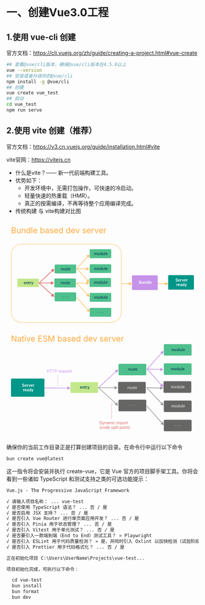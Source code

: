 # 一、创建Vue3.0工程

## 1.使用 vue-cli 创建

官方文档：<https://cli.vuejs.org/zh/guide/creating-a-project.html#vue-create>

```bash
## 查看@vue/cli版本，确保@vue/cli版本在4.5.0以上
vue --version
## 安装或者升级你的@vue/cli
npm install -g @vue/cli
## 创建
vue create vue_test
## 启动
cd vue_test
npm run serve
```

## 2.使用 vite 创建（推荐）

官方文档：<https://v3.cn.vuejs.org/guide/installation.html#vite>

vite官网：<https://vitejs.cn>

- 什么是vite？—— 新一代前端构建工具。
- 优势如下：
  - 开发环境中，无需打包操作，可快速的冷启动。
  - 轻量快速的热重载（HMR）。
  - 真正的按需编译，不再等待整个应用编译完成。
- 传统构建 与 vite构建对比图

<svg viewBox="0 0 1896 1071" fill="none" xmlns="http://www.w3.org/2000/svg">
<text fill="#FFAA3E" xml:space="preserve" style="white-space: pre; --darkreader-inline-fill: #ffad45;" font-size="80" letter-spacing="0em" data-darkreader-inline-fill=""><tspan x="46" y="132.344">Bundle based dev server</tspan></text>
<rect x="48" y="239" width="1086" height="767" rx="98" stroke="#FFC36B" stroke-width="4" data-darkreader-inline-stroke="" style="--darkreader-inline-stroke: #ffc064;"></rect>
<rect x="108" y="577" width="212" height="83" rx="10" fill="#C3E88C" data-darkreader-inline-fill="" style="--darkreader-inline-fill: #3f5411;"></rect>
<text fill="#15505C" xml:space="preserve" style="white-space: pre; --darkreader-inline-fill: #95d9e7;" font-size="38" font-weight="600" letter-spacing="0em" data-darkreader-inline-fill=""><tspan x="170" y="631.488">entry</tspan></text>
<rect x="476" y="712" width="212" height="88" rx="10" fill="#4FC08D" data-darkreader-inline-fill="" style="--darkreader-inline-fill: #338f70;"></rect>
<text fill="#15505C" xml:space="preserve" style="white-space: pre; --darkreader-inline-fill: #95d9e7;" font-size="38" font-weight="600" letter-spacing="0.33em" data-darkreader-inline-fill=""><tspan x="552.5" y="768.988">···</tspan></text>
<rect x="476" y="438" width="212" height="88" rx="10" fill="#4FC08D" data-darkreader-inline-fill="" style="--darkreader-inline-fill: #338f70;"></rect>
<text fill="#15505C" xml:space="preserve" style="white-space: pre; --darkreader-inline-fill: #95d9e7;" font-size="38" font-weight="600" letter-spacing="0em" data-darkreader-inline-fill=""><tspan x="537" y="494.988">route</tspan></text>
<rect x="473" y="576" width="212" height="88" rx="10" fill="#4FC08D" data-darkreader-inline-fill="" style="--darkreader-inline-fill: #338f70;"></rect>
<text fill="#15505C" xml:space="preserve" style="white-space: pre; --darkreader-inline-fill: #95d9e7;" font-size="38" font-weight="600" letter-spacing="0em" data-darkreader-inline-fill=""><tspan x="534" y="632.988">route</tspan></text>
<path d="M472.614 481.699L438.815 489.291L462.289 514.766L472.614 481.699ZM324.582 622.18L454.791 502.201L450.726 497.789L320.516 617.768L324.582 622.18Z" fill="#E06666" data-darkreader-inline-fill="" style="--darkreader-inline-fill: #861b1b;"></path>
<path d="M469 620L439 602.679V637.321L469 620ZM323 623H442V617H323V623Z" fill="#E06666" data-darkreader-inline-fill="" style="--darkreader-inline-fill: #861b1b;"></path>
<path d="M472.614 756.105L462.032 723.12L438.757 748.777L472.614 756.105ZM320.533 622.196L450.601 740.186L454.632 735.742L324.565 617.752L320.533 622.196Z" fill="#E06666" data-darkreader-inline-fill="" style="--darkreader-inline-fill: #861b1b;"></path>
<path d="M822.052 905.098L815.036 871.175L789.166 894.213L822.052 905.098ZM689.041 760.243L801.856 886.929L806.337 882.939L693.521 756.253L689.041 760.243Z" fill="#FFC36B" data-darkreader-inline-fill="" style="--darkreader-inline-fill: #8c5300;"></path>
<path d="M819.908 756.105L811.894 722.403L786.715 746.195L819.908 756.105ZM689.1 622.034L799.185 738.54L803.546 734.419L693.462 617.914L689.1 622.034Z" fill="#FFC36B" data-darkreader-inline-fill="" style="--darkreader-inline-fill: #8c5300;"></path>
<path d="M817.765 623.19L788.215 605.112L787.334 639.742L817.765 623.19ZM691.205 622.973L790.697 625.502L790.85 619.504L691.357 616.975L691.205 622.973Z" fill="#FFC36B" data-darkreader-inline-fill="" style="--darkreader-inline-fill: #8c5300;"></path>
<path d="M818.837 481.699L789.286 463.622L788.406 498.252L818.837 481.699ZM692.277 481.483L791.769 484.012L791.922 478.014L692.429 475.485L692.277 481.483Z" fill="#FFC36B" data-darkreader-inline-fill="" style="--darkreader-inline-fill: #8c5300;"></path>
<path d="M819.909 340.209L786.924 350.795L812.584 374.067L819.909 340.209ZM696.719 480.499L803.992 362.224L799.547 358.193L692.275 476.468L696.719 480.499Z" fill="#FFC36B" data-darkreader-inline-fill="" style="--darkreader-inline-fill: #8c5300;"></path>
<path d="M817.765 614.614L810.467 580.751L784.789 604.002L817.765 614.614ZM692.273 480.497L797.418 596.614L801.866 592.587L696.721 476.47L692.273 480.497Z" fill="#FFC36B" data-darkreader-inline-fill="" style="--darkreader-inline-fill: #8c5300;"></path>
<rect x="822" y="288" width="212" height="88" rx="10" fill="#4FC08D" data-darkreader-inline-fill="" style="--darkreader-inline-fill: #338f70;"></rect>
<text fill="#15505C" xml:space="preserve" style="white-space: pre; --darkreader-inline-fill: #95d9e7;" font-size="38" font-weight="600" letter-spacing="0em" data-darkreader-inline-fill=""><tspan x="864" y="344.988">module</tspan></text>
<rect x="822" y="435" width="212" height="87" rx="10" fill="#4FC08D" data-darkreader-inline-fill="" style="--darkreader-inline-fill: #338f70;"></rect>
<text fill="#15505C" xml:space="preserve" style="white-space: pre; --darkreader-inline-fill: #95d9e7;" font-size="38" font-weight="600" letter-spacing="0em" data-darkreader-inline-fill=""><tspan x="864" y="491.488">module</tspan></text>
<rect x="820" y="571" width="212" height="88" rx="10" fill="#4FC08D" data-darkreader-inline-fill="" style="--darkreader-inline-fill: #338f70;"></rect>
<text fill="#15505C" xml:space="preserve" style="white-space: pre; --darkreader-inline-fill: #95d9e7;" font-size="38" font-weight="600" letter-spacing="0em" data-darkreader-inline-fill=""><tspan x="862" y="627.988">module</tspan></text>
<rect x="822" y="718" width="212" height="87" rx="10" fill="#4FC08D" data-darkreader-inline-fill="" style="--darkreader-inline-fill: #338f70;"></rect>
<text fill="#15505C" xml:space="preserve" style="white-space: pre; --darkreader-inline-fill: #95d9e7;" font-size="38" font-weight="600" letter-spacing="0em" data-darkreader-inline-fill=""><tspan x="864" y="774.488">module</tspan></text>
<rect x="822" y="864" width="212" height="88" rx="10" fill="#4FC08D" data-darkreader-inline-fill="" style="--darkreader-inline-fill: #338f70;"></rect>
<text fill="#15505C" xml:space="preserve" style="white-space: pre; --darkreader-inline-fill: #95d9e7;" font-size="38" font-weight="600" letter-spacing="0.33em" data-darkreader-inline-fill=""><tspan x="898.5" y="920.988">···</tspan></text>
<path d="M1239 627L1209 609.679V644.321L1239 627ZM1136 630H1212V624H1136V630Z" fill="#FFC36B" data-darkreader-inline-fill="" style="--darkreader-inline-fill: #8c5300;"></path>
<path d="M1596 627L1566 609.679V644.321L1596 627ZM1493 630H1569V624H1493V630Z" fill="#FFC36B" data-darkreader-inline-fill="" style="--darkreader-inline-fill: #8c5300;"></path>
<rect x="1239" y="545" width="254" height="144" rx="10" fill="#C692EA" data-darkreader-inline-fill="" style="--darkreader-inline-fill: #48156c;"></rect>
<text fill="white" xml:space="preserve" style="white-space: pre; --darkreader-inline-fill: #e8e6e3;" font-size="38" font-weight="600" letter-spacing="0em" data-darkreader-inline-fill=""><tspan x="1306.5" y="629.988">Bundle</tspan></text>
<rect x="1596" y="543" width="254" height="143" rx="10" fill="#009688" data-darkreader-inline-fill="" style="--darkreader-inline-fill: #00786d;"></rect>
<text fill="white" xml:space="preserve" style="white-space: pre; --darkreader-inline-fill: #e8e6e3;" font-size="38" font-weight="600" letter-spacing="0em" data-darkreader-inline-fill=""><tspan x="1667.71" y="604.988">Server
</tspan><tspan x="1675.76" y="649.988">ready</tspan></text>
</svg>

<svg viewBox="0 0 1896 1071" fill="none" xmlns="http://www.w3.org/2000/svg">
<text fill="#FFAA3E" xml:space="preserve" style="white-space: pre; --darkreader-inline-fill: #ffad45;" font-size="80" letter-spacing="0em" data-darkreader-inline-fill=""><tspan x="45" y="129.344">Native ESM based dev server</tspan></text>
<rect x="632" y="526" width="273" height="106" rx="10" fill="#C3E88C" data-darkreader-inline-fill="" style="--darkreader-inline-fill: #3f5411;"></rect>
<text fill="#15505C" xml:space="preserve" style="white-space: pre; --darkreader-inline-fill: #95d9e7;" font-size="38" font-weight="600" letter-spacing="0em" data-darkreader-inline-fill=""><tspan x="724.5" y="591.988">entry</tspan></text>
<rect x="1106" y="699" width="274" height="114" rx="10" fill="#666665" data-darkreader-inline-fill="" style="--darkreader-inline-fill: #4c5356;"></rect>
<g filter="url(#filter0_d_5_61)">
<text fill="#CCCCCB" xml:space="preserve" style="white-space: pre; --darkreader-inline-fill: #c7c3bb;" font-size="38" font-weight="600" letter-spacing="0.33em" data-darkreader-inline-fill=""><tspan x="1213.5" y="768.988">···</tspan></text>
</g>
<rect x="1106" y="346" width="274" height="113" rx="10" fill="#4FC08D" data-darkreader-inline-fill="" style="--darkreader-inline-fill: #338f70;"></rect>
<text fill="#15505C" xml:space="preserve" style="white-space: pre; --darkreader-inline-fill: #95d9e7;" font-size="38" font-weight="600" letter-spacing="0em" data-darkreader-inline-fill=""><tspan x="1198" y="415.488">route</tspan></text>
<rect x="1102" y="524" width="273" height="114" rx="10" fill="#666665" data-darkreader-inline-fill="" style="--darkreader-inline-fill: #4c5356;"></rect>
<text fill="#CCCCCB" xml:space="preserve" style="white-space: pre; --darkreader-inline-fill: #c7c3bb;" font-size="38" font-weight="600" letter-spacing="0em" data-darkreader-inline-fill=""><tspan x="1193.5" y="593.988">route</tspan></text>
<path d="M1101.79 402.463L1067.99 410.054L1091.46 435.529L1101.79 402.463ZM910.168 583.106L1083.96 422.965L1079.9 418.553L906.102 578.693L910.168 583.106Z" fill="#C892E9" data-darkreader-inline-fill="" style="--darkreader-inline-fill: #4b166c;"></path>
<path d="M1097 581L1067 563.679V598.321L1097 581ZM908 584H1070V578H908V584Z" fill="#999899" data-darkreader-inline-fill="" style="--darkreader-inline-fill: #52595c;"></path>
<path d="M1101.79 756.57L1091.2 723.584L1067.93 749.242L1101.79 756.57ZM906.119 583.121L1079.77 740.651L1083.8 736.207L910.151 578.677L906.119 583.121Z" fill="#999899" data-darkreader-inline-fill="" style="--darkreader-inline-fill: #52595c;"></path>
<path d="M1552.72 948.839L1545.7 914.916L1519.83 937.953L1552.72 948.839ZM1381.73 761.331L1532.52 930.67L1537 926.68L1386.21 757.341L1381.73 761.331Z" fill="#999899" data-darkreader-inline-fill="" style="--darkreader-inline-fill: #52595c;"></path>
<path d="M1549.95 756.569L1541.94 722.868L1516.76 746.659L1549.95 756.569ZM1381.79 582.96L1529.23 739.005L1533.59 734.884L1386.15 578.839L1381.79 582.96Z" fill="#999899" data-darkreader-inline-fill="" style="--darkreader-inline-fill: #52595c;"></path>
<path d="M1547.19 585.049L1517.64 566.972L1516.76 601.602L1547.19 585.049ZM1383.89 583.898L1520.12 587.362L1520.27 581.364L1384.04 577.9L1383.89 583.898Z" fill="#999899" data-darkreader-inline-fill="" style="--darkreader-inline-fill: #52595c;"></path>
<path d="M1548.57 402.463L1519.02 384.386L1518.14 419.015L1548.57 402.463ZM1385.27 401.312L1521.5 404.776L1521.66 398.778L1385.43 395.314L1385.27 401.312Z" fill="#C892E9" data-darkreader-inline-fill="" style="--darkreader-inline-fill: #4b166c;"></path>
<path d="M631.489 585.049L601.583 567.567L601.396 602.207L631.489 585.049ZM375.576 586.666L604.473 587.903L604.506 581.903L375.608 580.666L375.576 586.666Z" fill="#C892E9" data-darkreader-inline-fill="" style="--darkreader-inline-fill: #4b166c;"></path>
<path d="M1549.95 219.877L1516.97 230.462L1542.63 253.735L1549.95 219.877ZM1390.34 400.329L1534.04 241.892L1529.59 237.861L1385.89 396.298L1390.34 400.329Z" fill="#C892E9" data-darkreader-inline-fill="" style="--darkreader-inline-fill: #4b166c;"></path>
<path d="M1547.19 573.983L1539.89 540.12L1514.21 563.372L1547.19 573.983ZM1385.89 400.327L1526.84 555.983L1531.29 551.956L1390.34 396.3L1385.89 400.327Z" fill="#C892E9" data-darkreader-inline-fill="" style="--darkreader-inline-fill: #4b166c;"></path>
<rect x="1553" y="152" width="274" height="113" rx="10" fill="#4FC08D" data-darkreader-inline-fill="" style="--darkreader-inline-fill: #338f70;"></rect>
<text fill="#15505C" xml:space="preserve" style="white-space: pre; --darkreader-inline-fill: #95d9e7;" font-size="38" font-weight="600" letter-spacing="0em" data-darkreader-inline-fill=""><tspan x="1626" y="221.488">module</tspan></text>
<rect x="1553" y="341" width="274" height="114" rx="10" fill="#4FC08D" data-darkreader-inline-fill="" style="--darkreader-inline-fill: #338f70;"></rect>
<text fill="#15505C" xml:space="preserve" style="white-space: pre; --darkreader-inline-fill: #95d9e7;" font-size="38" font-weight="600" letter-spacing="0em" data-darkreader-inline-fill=""><tspan x="1621.5" y="411.818">module</tspan></text>
<rect x="1550" y="517" width="274" height="114" rx="10" fill="#666665" data-darkreader-inline-fill="" style="--darkreader-inline-fill: #4c5356;"></rect>
<text fill="#CCCCCB" xml:space="preserve" style="white-space: pre; --darkreader-inline-fill: #c7c3bb;" font-size="38" font-weight="600" letter-spacing="0em" data-darkreader-inline-fill=""><tspan x="1623" y="586.988">module</tspan></text>
<rect x="1553" y="707" width="274" height="113" rx="10" fill="#666665" data-darkreader-inline-fill="" style="--darkreader-inline-fill: #4c5356;"></rect>
<text fill="#CCCCCB" xml:space="preserve" style="white-space: pre; --darkreader-inline-fill: #c7c3bb;" font-size="38" font-weight="600" letter-spacing="0em" data-darkreader-inline-fill=""><tspan x="1626" y="776.488">module</tspan></text>
<rect x="1553" y="896" width="274" height="113" rx="10" fill="#666665" data-darkreader-inline-fill="" style="--darkreader-inline-fill: #4c5356;"></rect>
<text fill="#CCCCCB" xml:space="preserve" style="white-space: pre; --darkreader-inline-fill: #c7c3bb;" font-size="38" font-weight="600" letter-spacing="0.33em" data-darkreader-inline-fill=""><tspan x="1660.5" y="965.488">···</tspan></text>
<rect x="45" y="491" width="330" height="179" rx="10" fill="#029788" data-darkreader-inline-fill="" style="--darkreader-inline-fill: #02796d;"></rect>
<text fill="white" xml:space="preserve" style="white-space: pre; --darkreader-inline-fill: #e8e6e3;" font-size="38" font-weight="600" letter-spacing="0em" data-darkreader-inline-fill=""><tspan x="154.707" y="570.988">Server
</tspan><tspan x="162.76" y="615.988">ready</tspan></text>
<line x1="507.615" y1="459.201" x2="506.232" y2="569.859" stroke="#C892E9" stroke-width="4" stroke-dasharray="8 8" data-darkreader-inline-stroke="" style="--darkreader-inline-stroke: #521876;"></line>
<line x1="1038.78" y1="733.073" x2="1037.37" y2="883.845" stroke="#E06666" stroke-width="4" stroke-dasharray="8 8" data-darkreader-inline-stroke="" style="--darkreader-inline-stroke: #831a1a;"></line>
<text fill="#E06666" xml:space="preserve" style="white-space: pre; --darkreader-inline-fill: #e16969;" font-size="38" letter-spacing="0em" data-darkreader-inline-fill=""><tspan x="918" y="938.988">Dynamic import
</tspan><tspan x="918" y="983.988">(code split point)</tspan></text>
<text fill="#C892E9" xml:space="preserve" style="white-space: pre; --darkreader-inline-fill: #c388e7;" font-size="38" letter-spacing="0em" data-darkreader-inline-fill=""><tspan x="399" y="431.488">HTTP request</tspan></text>
<defs>
<filter id="filter0_d_5_61" x="1212.15" y="752.766" width="60.9863" height="13.2324" filterUnits="userSpaceOnUse" color-interpolation-filters="sRGB">
<feFlood flood-opacity="0" result="BackgroundImageFix"></feFlood>
<feColorMatrix in="SourceAlpha" type="matrix" values="0 0 0 0 0 0 0 0 0 0 0 0 0 0 0 0 0 0 127 0" result="hardAlpha"></feColorMatrix>
<feOffset dy="4"></feOffset>
<feGaussianBlur stdDeviation="2"></feGaussianBlur>
<feComposite in2="hardAlpha" operator="out"></feComposite>
<feColorMatrix type="matrix" values="0 0 0 0 0 0 0 0 0 0 0 0 0 0 0 0 0 0 0.25 0"></feColorMatrix>
<feBlend mode="normal" in2="BackgroundImageFix" result="effect1_dropShadow_5_61"></feBlend>
<feBlend mode="normal" in="SourceGraphic" in2="effect1_dropShadow_5_61" result="shape"></feBlend>
</filter>
</defs>
</svg>

确保你的当前工作目录正是打算创建项目的目录。在命令行中运行以下命令

```bash
bun create vue@latest
```

这一指令将会安装并执行 create-vue，它是 Vue 官方的项目脚手架工具。你将会看到一些诸如 TypeScript 和测试支持之类的可选功能提示：

```txt
Vue.js - The Progressive JavaScript Framework

√ 请输入项目名称： ... vue-test
√ 是否使用 TypeScript 语法？ ... 否 / 是
√ 是否启用 JSX 支持？ ... 否 / 是
√ 是否引入 Vue Router 进行单页面应用开发？ ... 否 / 是
√ 是否引入 Pinia 用于状态管理？ ... 否 / 是
√ 是否引入 Vitest 用于单元测试？ ... 否 / 是
√ 是否要引入一款端到端（End to End）测试工具？ » Playwright
√ 是否引入 ESLint 用于代码质量检测？ » 是，并同时引入 Oxlint 以加快检测（试验阶段）
√ 是否引入 Prettier 用于代码格式化？ ... 否 / 是

正在初始化项目 C:\Users\UserName\Projects\vue-test...

项目初始化完成，可执行以下命令：

  cd vue-test
  bun install
  bun format
  bun dev
```
